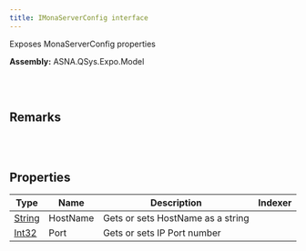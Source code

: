 ```yaml
---
title: IMonaServerConfig interface
---
```


Exposes MonaServerConfig properties

**Assembly:** ASNA.QSys.Expo.Model

<br>
<br>

## Remarks

<br>
<br>

## Properties

| Type | Name | Description | Indexer
| --- | --- | --- | --- 
| [String](https://docs.microsoft.com/en-us/dotnet/api/system.string?view=net-5.0) | HostName | Gets or sets HostName as a string | 
| [Int32](https://docs.microsoft.com/en-us/dotnet/api/system.int32?view=net-5.0) | Port | Gets or sets IP Port number | 

<br>
<br>

